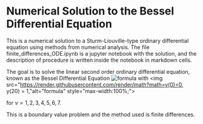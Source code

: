 # Numerical Solution to the Bessel Differential Equation

This is a numerical solution to a Sturm-Liouville-type ordinary differential equation using methods from numerical analysis. The file finite_differences_ODE.ipynb is a jupyter notebook with the solution, and the description of procedure is written inside the notebook in markdown cells.

The goal is to solve the linear second order ordinary differential equation, known as the Bessel Differential Equation
<img src="https://render.githubusercontent.com/render/math?math=x^2 y'' + x y' + (x^2 - \nu^2)y = 0" alt="formula" style="max-width:100%;">
with <img src="https://render.githubusercontent.com/render/math?math=y(0)=0, y(20) = 1,"alt="formula" style="max-width:100%;">

for $\nu = 1,2,3,4,5,6,7.$ 

This is a boundary value problem and the method used is finite differences.
